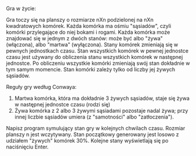 Gra w życie:

Gra toczy się na planszy o rozmiarze nXn podzielonej na nXn kwadratowych komórek. Każda komórka ma ośmiu "sąsiadów", czyli komórki przylegające do niej bokami i rogami. Każda komórka może znajdować się w jednym z dwóch stanów: może być albo "żywa" (włączona), albo "martwa" (wyłączona). Stany komórek zmieniają się w pewnych jednostkach czasu. Stan wszystkich komórek w pewnej jednostce czasu jest używany do obliczenia stanu wszystkich komórek w następnej jednostce. Po obliczeniu wszystkie komórki zmieniają swój stan dokładnie w tym samym momencie. Stan komórki zależy tylko od liczby jej żywych sąsiadów.

Reguły gry według Conwaya:

1. Martwa komórka, która ma dokładnie 3 żywych sąsiadów, staje się żywa w następnej jednostce czasu (rodzi się)
2. Żywa komórka z 2 albo 3 żywymi sąsiadami pozostaje nadal żywa; przy innej liczbie sąsiadów umiera (z "samotności" albo "zatłoczenia").

Napisz program symulujący stan gry w kolejnych chwilach czasu. Rozmiar planszy n jest wczytywany. Stan początkowy generowany jest losowo z udziałem "żywych" komórek 30%. Kolejne stany wyświetlają się po naciśnięciu Enter.
